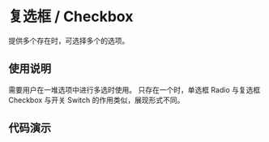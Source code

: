 <main>

# 复选框 / Checkbox

提供多个存在时，可选择多个的选项。

## 使用说明

<desc>需要用户在一堆选项中进行多选时使用。</desc>
<desc>只存在一个时，单选框 Radio 与复选框 Checkbox 与开关 Switch 的作用类似，展现形式不同。</desc>

## 代码演示

</main>
